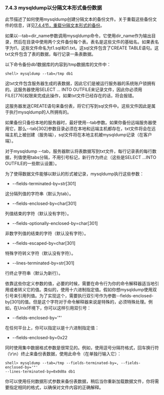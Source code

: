 ### **7.4.3 mysqldump以分隔文本形式备份数据**

此节描述了如何使用mysqldump创建分隔文本的备份文件。关于重载这些备份文件的信息，详见[7.4.4节，重载分隔文本形式的备份](./07.04.04_Reloading_Delimited-Text_Format_Backups.md)。

如果以--tab=dir_name参数调用mysqldump命令，它使用dir_name作为输出目录，然后在目录中使用两个文件备份每个表。表名是这些文件的基础名。如果表名字为t1，这些文件命名为t1.sql和t1.txt。这sql文件包含了CREATE TABLE语句。这txt文件包含了表的数据，每行记录一条表数据。

以下命令备份db1数据库的内容到/tmp数据库的文件中：

	shell> mysqldump --tab=/tmp db1

这txt文件包含服务器生成的表数据，因此它们是被运行服务器的系统账户锁拥有的。这服务器使用SELECT ... INTO OUTFILE来记录文件，因此你必须用FILE[776]权限来完成此操作，如果txt文件已经存在的话，将会报错。

这服务器发送CREATE语句来备份表，将它们写到sql文件中。这些文件因此是属于执行mysqldump的人所拥有的。

如果备份只备份本地的服务器时，最好使用--tab参数。如果你备份远端服务器使用它，那么--tab[302]参数目录必须在本地和远端主机都存在，txt文件将会在远端主机上被创建（服务端），sql文件将在本地主机被mysqldump记录（在客户端）。

对于mysqldump --tab，服务器默认将表数据写到txt文件，每行记录表的每行数据，列值使用tabs分隔，不用引号标记，新行作为终止（这些是SELECT ...INTO OUTFILE的一些默认设置）。

为了使得数据文件能够以默认的形式被记录，mysqldump执行这些参数：

* --fields-terminated-by=str[301]

这分隔列值的字符串（默认为tab）。

* --fields-enclosed-by=char[301]

列值结束的字符（默认没有字符）。

* --fields-optionally-enclosed-by=char[301]

非数字列值的结束的字符（默认没有字符）。

* --fields-escaped-by=char[301]

特殊字符转义字符（默认没有字符）。

* --lines-terminated-by=str[301]

行终止字符串（默认为新行）。

依靠这些你定义参数的值，必要的时候，需要在命令行为你的命令解释器适当地引用或者转义它的值。类似的，使用十六进制指定值。假如你想mysqldump使用双引号来引用列值。为了实现这个，需要执行双引号作为参数--fields-enclosed-by[301]的值。但是这个字符对于命令解释器来说是特殊的，必须特殊处理。例如，在Unix环境下，你可以这样引用双引号：

* --fields-enclosed-by='"'

在任何平台上，你可以指定以是十六进制指定值：

* --fields-enclosed-by=0x22

同时使用集中数据格式参数是很常见的。例如，使用逗号分隔符格式，回车换行符（\r\n）终止来备份表数据，使用此命令（在单独行输入它）：

	shell> mysqldump --tab=/tmp --fields-terminated-by=, --fields-enclosed-by='"' 
	--lines-terminated-by=0x0d0a db1

你可以使用任何数据形式参数来备份表数据，稍后当你重新加载数据文件，你将需要指定相同的格式，以确保对文件内容的正确解释。
